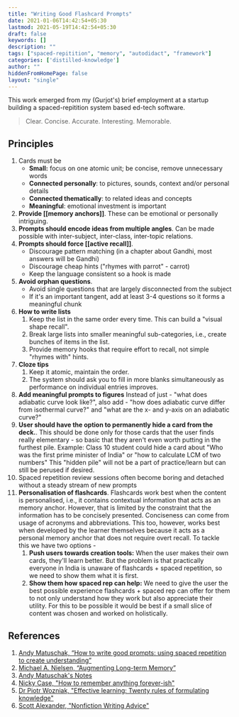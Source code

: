 ```yaml
---
title: "Writing Good Flashcard Prompts"
date: 2021-01-06T14:42:54+05:30
lastmod: 2021-05-19T14:42:54+05:30
draft: false
keywords: []
description: ""
tags: ["spaced-repitition", "memory", "autodidact", "framework"]
categories: ['distilled-knowledge']
author: ""
hiddenFromHomePage: false
layout: "single"
---
```


This work emerged from my (Gurjot's) brief employment at a startup building a spaced-repitition system based ed-tech software.

> Clear. Concise. Accurate. Interesting. Memorable.

## Principles
1.  Cards must be
    -   **Small:** focus on one atomic unit; be concise, remove unnecessary words
    -   **Connected personally**: to pictures, sounds, context and/or personal details
    -   **Connected thematically**: to related ideas and concepts
    -   **Meaningful**: emotional investment is important
2.  **Provide [[memory anchors]]**.
    These can be emotional or personally intriguing.
3.  **Prompts should encode ideas from multiple angles**.
    Can be made possible with inter-subject, inter-class, inter-topic relations.
4.  **Prompts should force [[active recall]]**.
    -   Discourage pattern matching (in a chapter about Gandhi, most answers will be Gandhi)
    -   Discourage cheap hints ("rhymes with parrot" - carrot)
    -   Keep the language consistent so a hook is made
5.  **Avoid orphan questions**.
    -   Avoid single questions that are largely disconnected from the subject
    -   If it's an important tangent, add at least 3-4 questions so it forms a meaningful chunk
6.  **How to write lists**
    1.  Keep the list in the same order every time. This can build a "visual shape recall".
    2.  Break large lists into smaller meaningful sub-categories, i.e., create bunches of items in the list.
    3.  Provide memory hooks that require effort to recall, not simple "rhymes with" hints.
7.  **Cloze tips**
    1.  Keep it atomic, maintain the order.
    2.  The system should ask you to fill in more blanks simultaneously as performance on individual entries improves.
8.  **Add meaningful prompts to figures**
    Instead of just - "what does adiabatic curve look like?", also add - "how does adiabatic curve differ from isothermal curve?" and "what are the x- and y-axis on an adiabatic curve?"
9.  **User should have the option to permanently hide a card from the deck.**.
    This should be done only for those cards that the user finds really elementary - so basic that they aren't even worth putting in the furthest pile. Example: Class 10 student could hide a card about "Who was the first prime minister of India" or "how to calculate LCM of two numbers"
    This "hidden pile" will not be a part of practice/learn but can still be perused if desired.
10.  Spaced repetition review sessions often become boring and detached without a steady stream of new prompts
11. **Personalisation of flashcards**.
    Flashcards work best when the content is personalised, i.e., it contains contextual information that acts as an memory anchor. However, that is limited by the constraint that the information has to be concisely presented. Conciseness can come from usage of acronyms and abbreviations. This too, however, works best when developed by the learner themselves because it acts as a personal memory anchor that does not require overt recall.
    To tackle this we have two options -
    1.  **Push users towards creation tools:** When the user makes their own cards, they'll learn better. But the problem is that practically everyone in India is unaware of flashcards + spaced repetition, so we need to show them what it is first.
    2.  **Show them how spaced rep can help:** We need to give the user the best possible experience flashcards + spaced rep can offer for them to not only understand how they work but also appreciate their utility. For this to be possible it would be best if a small slice of content was chosen and worked on holistically.
	
## References
1. [Andy Matuschak, “How to write good prompts: using spaced repetition to create understanding”](https://andymatuschak.org/prompts/)
2.  [Michael A. Nielsen, “Augmenting Long-term Memory”](http://augmentingcognition.com/ltm.html)
3.  [Andy Matuschak's Notes](https://notes.andymatuschak.org/z4rRX3qwSSJRsEkdXKwH2shamgHNeRthrMLiF?stackedNotes=z4j3bcyJfBzGdpEoQje9gaVeECfsZFgMEhBNL&stackedNotes=z3ntJ7w9C3uapYp1m3gy2EK6PN788guzEoUNN&stackedNotes=z42J1vxsMjhkdbrqVfoqjiEesSzfaEqurBtoJ&stackedNotes=z8QtbrR4cxDshTYBq3RCfwUVkXS8mSjRmAnqk)
4.  [Nicky Case, "How to remember anything forever-ish"](https://ncase.me/remember/)
5.  [Dr Piotr Wozniak, "Effective learning: Twenty rules of formulating knowledge"](https://www.supermemo.com/en/archives1990-2015/articles/20rules)
6.  [Scott Alexander, "Nonfiction Writing Advice"](https://slatestarcodex.com/2016/02/20/writing-advice/)